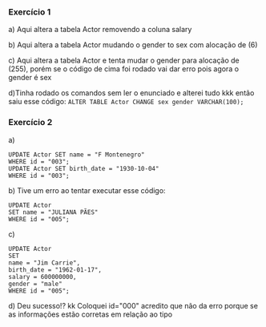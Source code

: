 ### Exercício 1
a) Aqui altera a tabela Actor removendo a coluna salary

b) Aqui altera a tabela Actor mudando o gender to sex com alocação de (6)

c) Aqui altera a tabela Actor e tenta mudar o gender para alocação de (255), porém se o código de cima foi rodado vai dar erro pois agora o gender é sex

d)Tinha rodado os comandos sem ler o enunciado e alterei tudo kkk
então saiu esse código:
```ALTER TABLE Actor CHANGE sex gender VARCHAR(100);```

### Exercício 2
a) 
```
UPDATE Actor SET name = "F Montenegro"
WHERE id = "003";
UPDATE Actor SET birth_date = "1930-10-04"
WHERE id = "003";
```

b) Tive um erro ao tentar executar esse código:
```
UPDATE Actor
SET name = "JULIANA PÃES"
WHERE id = "005";
```
c) 
```
UPDATE Actor
SET 
name = "Jim Carrie",
birth_date = "1962-01-17",
salary = 600000000,
gender = "male"
WHERE id = "005";
```

d) Deu sucesso!? kk Coloquei id="000"
acredito que não da erro porque se as informações estão corretas em relação ao tipo

